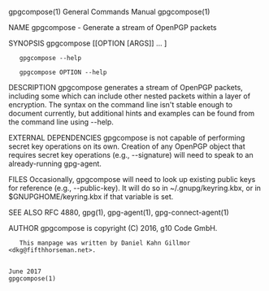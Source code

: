 gpgcompose(1)                                                                                                                                   General Commands Manual                                                                                                                                   gpgcompose(1)

NAME
       gpgcompose - Generate a stream of OpenPGP packets

SYNOPSIS
       gpgcompose [[OPTION [ARGS]] ... ]

       gpgcompose --help

       gpgcompose OPTION --help

DESCRIPTION
       gpgcompose generates a stream of OpenPGP packets, including some which can include other nested packets within a layer of encryption.  The syntax on the command line isn't stable enough to document currently, but additional hints and examples can be found from the command line using --help.

EXTERNAL DEPENDENCIES
       gpgcompose is not capable of performing secret key operations on its own.  Creation of any OpenPGP object that requires secret key operations (e.g., --signature) will need to speak to an already-running gpg-agent.

FILES
       Occasionally, gpgcompose will need to look up existing public keys for reference (e.g., --public-key).  It will do so in ~/.gnupg/keyring.kbx, or in $GNUPGHOME/keyring.kbx if that variable is set.

SEE ALSO
       RFC 4880, gpg(1), gpg-agent(1), gpg-connect-agent(1)

AUTHOR
       gpgcompose is copyright (C) 2016, g10 Code GmbH.

       This manpage was written by Daniel Kahn Gillmor <dkg@fifthhorseman.net>.

                                                                                                                                                       June 2017                                                                                                                                          gpgcompose(1)
